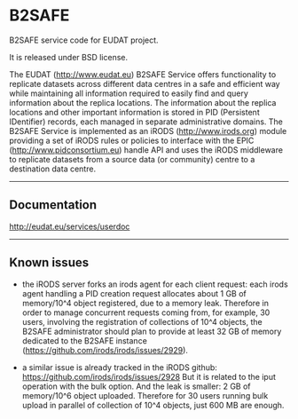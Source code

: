 B2SAFE
===========

B2SAFE service code for EUDAT project.

It is released under BSD license.

The EUDAT (http://www.eudat.eu) B2SAFE Service offers functionality to replicate datasets across different data centres in a safe and efficient way while maintaining all information required to easily find and query information about the replica locations. The information about the replica locations and other important information is stored in PID (Persistent IDentifier) records, each managed in separate administrative domains. The B2SAFE Service is implemented as an iRODS (http://www.irods.org) module providing a set of iRODS rules or policies to interface with the EPIC (http://www.pidconsortium.eu) handle API and uses the iRODS middleware to replicate datasets from a source data (or community) centre to a destination data centre.

---------------
Documentation
---------------

http://eudat.eu/services/userdoc

---------------
Known issues
---------------

- the iRODS server forks an irods agent for each client request: each irods agent handling a PID creation request allocates about 1 GB of memory/10^4 object registered, due to a memory leak.
Therefore in order to manage concurrent requests coming from, for example, 30 users, involving the registration of collections of 10^4 objects, the B2SAFE administrator should plan to provide at least 32 GB of memory dedicated to the B2SAFE instance (https://github.com/irods/irods/issues/2929).

- a similar issue is already tracked in the iRODS github:
https://github.com/irods/irods/issues/2928
But it is related to the iput operation with the bulk option.
And the leak is smaller: 2 GB of memory/10^6 object uploaded.
Therefore for 30 users running bulk upload in parallel of collection of 10^4 objects, just 600 MB are enough.
